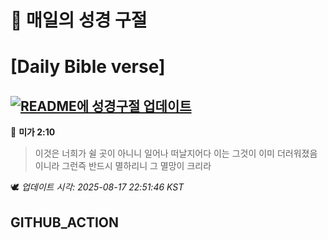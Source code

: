 # 🙏 매일의 성경 구절
# [Daily Bible verse]
## [![README에 성경구절 업데이트](https://github.com/DONGSUKA/first_test/actions/workflows/update-readme-bible.yml/badge.svg)](https://github.com/DONGSUKA/first_test/actions/workflows/update-readme-bible.yml)
<!-- START_BIBLE_VERSE -->
📖 **미가 2:10**
> 이것은 너희가 쉴 곳이 아니니 일어나 떠날지어다 이는 그것이 이미 더러워졌음이니라 그런즉 반드시 멸하리니 그 멸망이 크리라

🕊️ _업데이트 시각: 2025-08-17 22:51:46 KST_
  <!-- END_BIBLE_VERSE -->
## GITHUB_ACTION

